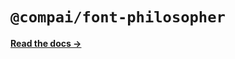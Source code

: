 # `@compai/font-philosopher`

[**Read the docs &rarr;**](https://components.ai/docs/typefaces/philosopher)

